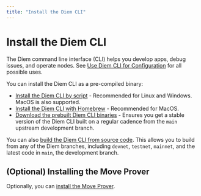 ```yaml
---
title: "Install the Diem CLI"
---
```


# Install the Diem CLI

The Diem command line interface (CLI) helps you develop apps, debug issues, and operate nodes. See [Use Diem CLI for Configuration](../diem-cli-tool/use-diem-cli.md) for all possible uses.

You can install the Diem CLI as a pre-compiled binary:

* [Install the Diem CLI by script](./automated-install.md) - Recommended for Linux and Windows. MacOS is also supported.
* [Install the Diem CLI with Homebrew](./install-from-brew.md) - Recommended for MacOS.
* [Download the prebuilt Diem CLI binaries](./download-cli-binaries.md) - Ensures you get a stable version of the Diem CLI built on a regular cadence from the `main` upstream development branch.

You can also [build the Diem CLI from source code](./build-from-source.md). This allows you to build from any of the Diem branches, including `devnet`, `testnet`, `mainnet`, and the latest code in `main`, the development branch.

## (Optional) Installing the Move Prover
Optionally, you can [install the Move Prover](./install-move-prover.md).

